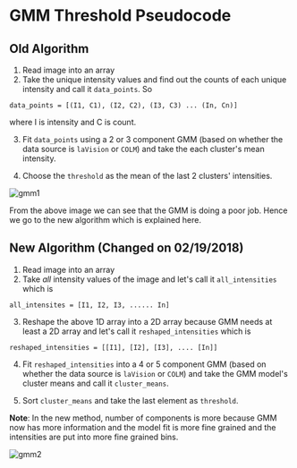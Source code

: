 # GMM Threshold Pseudocode

## Old Algorithm

1. Read image into an array
2. Take the unique intensity values and find out the counts of each unique intensity and call it `data_points`. So

```
data_points = [(I1, C1), (I2, C2), (I3, C3) ... (In, Cn)]
```

where I is intensity and C is count.

3. Fit `data_points` using a 2 or 3 component GMM (based on whether the data source is `laVision` or `COLM`) and take the
each cluster's mean intensity.

4. Choose the `threshold` as the mean of the last 2 clusters' intensities.

![gmm1](https://user-images.githubusercontent.com/1017519/36445537-9b46d7b8-164c-11e8-918b-fa1af892dea6.png)

From the above image we can see that the GMM is doing a poor job. Hence we go to the new algorithm which is explained here.

## New Algorithm (Changed on 02/19/2018)

1. Read image into an array
2. Take _all_ intensity values of the image and let's call it `all_intensities` which is

```
all_intensites = [I1, I2, I3, ...... In]
```

3. Reshape the above 1D array into a 2D array because GMM needs at least a 2D array and let's call it `reshaped_intensities`
which is

```
reshaped_intensities = [[I1], [I2], [I3], .... [In]]
```

4. Fit `reshaped_intensities` into a 4 or 5 component GMM (based on whether the data source is `laVision` or `COLM`) and
take the GMM model's cluster means and call it `cluster_means`.

5. Sort `cluster_means` and take the last element as `threshold`.

**Note**: In the new method, number of components is more because GMM now has more information and the model fit is more fine
grained and the intensities are put into more fine grained bins.

![gmm2](https://user-images.githubusercontent.com/1017519/36445540-9f364b24-164c-11e8-8f18-0c79dd8b8fcd.png)
